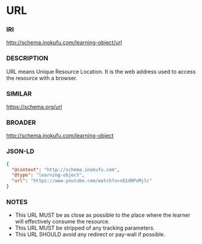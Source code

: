 # URL

### IRI
http://schema.inokufu.com/learning-object/url

### DESCRIPTION
URL means Unique Resource Location. It is the web address used to access the resource with a browser. 

### SIMILAR
https://schema.org/url

### BROADER
http://schema.inokufu.com/learning-object

### JSON-LD
```json
{
  "@context": "http://schema.inokufu.com",
  "@type": "learning-object",
  "url": "https://www.youtube.com/watch?v=s81d0PxMjlc"
}
```

### NOTES
- This URL MUST be as close as possible to the place where the learner will effectively consume the resource. 
- This URL MUST be stripped of any tracking parameters.
- This URL SHOULD avoid any redirect or pay-wall if possible. 

